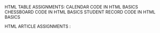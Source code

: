 HTML TABLE ASSIGNMENTS: 
CALENDAR CODE IN HTML BASICS
CHESSBOARD CODE IN HTML BASICS
STUDENT RECORD CODE IN HTML BASICS

HTML ARTICLE ASSIGNMENTS :
